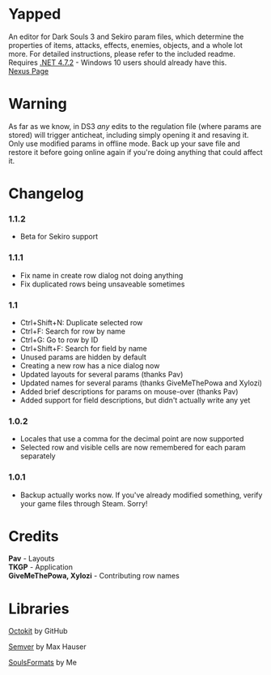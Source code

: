 # Yapped
An editor for Dark Souls 3 and Sekiro param files, which determine the properties of items, attacks, effects, enemies, objects, and a whole lot more. For detailed instructions, please refer to the included readme.  
Requires [.NET 4.7.2](https://www.microsoft.com/net/download/thank-you/net472) - Windows 10 users should already have this.  
[Nexus Page](https://www.nexusmods.com/darksouls3/mods/298)  

# Warning
As far as we know, in DS3 *any* edits to the regulation file (where params are stored) will trigger anticheat, including simply opening it and resaving it.  
Only use modified params in offline mode. Back up your save file and restore it before going online again if you're doing anything that could affect it.  

# Changelog
### 1.1.2
* Beta for Sekiro support

### 1.1.1
* Fix name in create row dialog not doing anything
* Fix duplicated rows being unsaveable sometimes

### 1.1
* Ctrl+Shift+N: Duplicate selected row
* Ctrl+F: Search for row by name
* Ctrl+G: Go to row by ID
* Ctrl+Shift+F: Search for field by name
* Unused params are hidden by default
* Creating a new row has a nice dialog now
* Updated layouts for several params (thanks Pav)
* Updated names for several params (thanks GiveMeThePowa and Xylozi)
* Added brief descriptions for params on mouse-over (thanks Pav)
* Added support for field descriptions, but didn't actually write any yet

### 1.0.2
* Locales that use a comma for the decimal point are now supported
* Selected row and visible cells are now remembered for each param separately

### 1.0.1
* Backup actually works now. If you've already modified something, verify your game files through Steam. Sorry!

# Credits
**Pav** - Layouts  
**TKGP** - Application  
**GiveMeThePowa, Xylozi** - Contributing row names

# Libraries
[Octokit](https://github.com/octokit/octokit.net) by GitHub

[Semver](https://github.com/maxhauser/semver) by Max Hauser

[SoulsFormats](https://github.com/JKAnderson/SoulsFormats) by Me